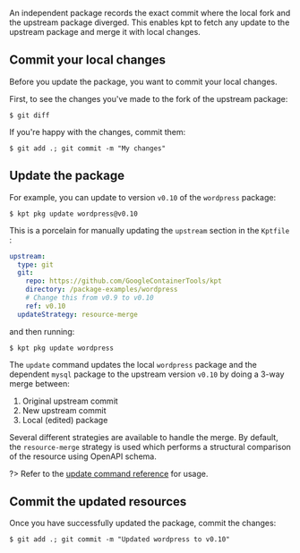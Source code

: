 An independent package records the exact commit where the local fork and the
upstream package diverged. This enables kpt to fetch any update to the upstream
package and merge it with local changes.

## Commit your local changes

Before you update the package, you want to commit your local changes.

First, to see the changes you've made to the fork of the upstream package:

```shell
$ git diff
```

If you're happy with the changes, commit them:

```shell
$ git add .; git commit -m "My changes"
```

## Update the package

For example, you can update to version `v0.10` of the `wordpress` package:

```shell
$ kpt pkg update wordpress@v0.10
```

This is a porcelain for manually updating the `upstream` section in the
`Kptfile` :

```yaml
upstream:
  type: git
  git:
    repo: https://github.com/GoogleContainerTools/kpt
    directory: /package-examples/wordpress
    # Change this from v0.9 to v0.10
    ref: v0.10
  updateStrategy: resource-merge
```

and then running:

```shell
$ kpt pkg update wordpress
```

The `update` command updates the local `wordpress` package and the dependent
`mysql` package to the upstream version `v0.10` by doing a 3-way merge between:

1. Original upstream commit
2. New upstream commit
3. Local (edited) package

Several different strategies are available to handle the merge. By default, the
`resource-merge` strategy is used which performs a structural comparison of the
resource using OpenAPI schema.

?> Refer to the [update command reference][update-doc] for usage.

## Commit the updated resources

Once you have successfully updated the package, commit the changes:

```shell
$ git add .; git commit -m "Updated wordpress to v0.10"
```

[update-doc]: /reference/cli/pkg/update/

